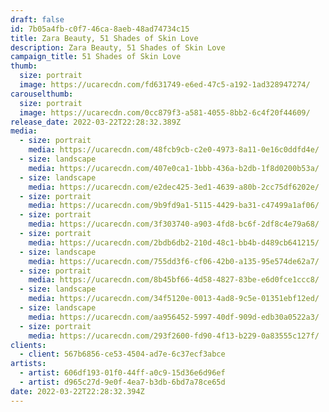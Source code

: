 ```yaml
---
draft: false
id: 7b05a4fb-c0f7-46ca-8aeb-48ad74734c15
title: Zara Beauty, 51 Shades of Skin Love
description: Zara Beauty, 51 Shades of Skin Love
campaign_title: 51 Shades of Skin Love
thumb:
  size: portrait
  image: https://ucarecdn.com/fd631749-e6ed-47c5-a192-1ad328947274/
carouselthumb:
  size: portrait
  image: https://ucarecdn.com/0cc879f3-a581-4055-8bb2-6c4f20f44609/
release_date: 2022-03-22T22:28:32.389Z
media:
  - size: portrait
    media: https://ucarecdn.com/48fcb9cb-c2e0-4973-8a11-0e16c0ddfd4e/
  - size: landscape
    media: https://ucarecdn.com/407e0ca1-1bbb-436a-b2db-1f8d0200b53a/
  - size: landscape
    media: https://ucarecdn.com/e2dec425-3ed1-4639-a80b-2cc75df6202e/
  - size: portrait
    media: https://ucarecdn.com/9b9fd9a1-5115-4429-ba31-c47499a1af06/
  - size: portrait
    media: https://ucarecdn.com/3f303740-a903-4fd8-bc6f-2df8c4e79a68/
  - size: portrait
    media: https://ucarecdn.com/2bdb6db2-210d-48c1-bb4b-d489cb641215/
  - size: landscape
    media: https://ucarecdn.com/755dd3f6-cf06-42b0-a135-95e574de62a7/
  - size: portrait
    media: https://ucarecdn.com/8b45bf66-4d58-4827-83be-e6d0fce1ccc8/
  - size: landscape
    media: https://ucarecdn.com/34f5120e-0013-4ad8-9c5e-01351ebf12ed/
  - size: landscape
    media: https://ucarecdn.com/aa956452-5997-40df-909d-edb30a0522a3/
  - size: portrait
    media: https://ucarecdn.com/293f2600-fd90-4f13-b229-0a83555c127f/
clients:
  - client: 567b6856-ce53-4504-ad7e-6c37ecf3abce
artists:
  - artist: 606df193-01f0-44ff-a0c9-15d36e6d96ef
  - artist: d965c27d-9e0f-4ea7-b3db-6bd7a78ce65d
date: 2022-03-22T22:28:32.394Z
---
```

